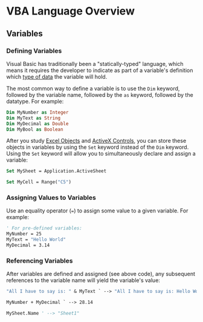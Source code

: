 # VBA Language Overview

## Variables

### Defining Variables

Visual Basic has traditionally been a "statically-typed" language, which means it requires the developer to indicate as part of a variable's definition which [type of data](https://msdn.microsoft.com/en-us/vba/language-reference-vba/articles/data-types) the variable will hold.

The most common way to define a variable is to use the `Dim` keyword, followed by the variable name, followed by the `as` keyword, followed by the datatype. For example:

```vb
Dim MyNumber as Integer
Dim MyText as String
Dim MyDecimal as Double
Dim MyBool as Boolean
```

After you study [Excel Objects](/notes/visual-basic/excel-objects.md) and [ActiveX Controls](/notes/visual-basic/activex-controls.md), you can store these objects in variables by using the `Set` keyword instead of the `Dim` keyword. Using the `Set` keyword will allow you to simultaneously declare and assign a variable:

```vb
Set MySheet = Application.ActiveSheet

Set MyCell = Range("C5")
```

### Assigning Values to Variables

Use an equality operator (`=`) to assign some value to a given variable. For example:

```vb
' For pre-defined variables:
MyNumber = 25
MyText = "Hello World"
MyDecimal = 3.14
```

### Referencing Variables

After variables are defined and assigned (see above code), any subsequent references to the variable name will yield the variable's value:

```vb
"All I have to say is: " & MyText ` --> "All I have to say is: Hello World"
```

```vb
MyNumber + MyDecimal ` --> 28.14
```

```vb
MySheet.Name ' --> "Sheet1"
```
